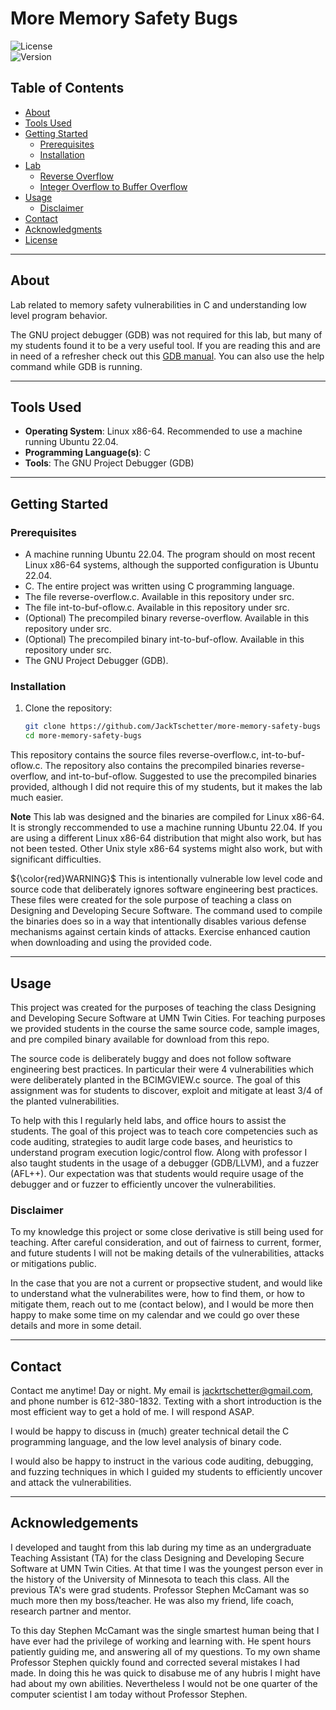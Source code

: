 # More Memory Safety Bugs

![License](https://img.shields.io/badge/license-MIT-blue.svg)  
![Version](https://img.shields.io/badge/version-1.0.0-green.svg)

## Table of Contents

- [About](#about)
- [Tools Used](#tools-used)
- [Getting Started](#getting-started)
  - [Prerequisites](#prerequisites)
  - [Installation](#installation)
- [Lab](#lab)
    - [Reverse Overflow](#reverse-overflow)
    - [Integer Overflow to Buffer Overflow](#integer-overflow-to-buffer-overflow)
- [Usage](#usage)
    - [Disclaimer](#disclaimer)
- [Contact](#contact)
- [Acknowledgments](#acknowledgments)
- [License](#license)

---

## About

Lab related to memory safety vulnerabilities in C and understanding low level program behavior.<br>

The GNU project debugger (GDB) was not required for this lab, but many of my students found it to be a very useful tool. If you are reading this and are in need of a refresher check out this [GDB manual](https://sourceware.org/gdb/current/onlinedocs/gdb.html/index.html). You can also use the help command while GDB is running.

---

## Tools Used

- **Operating System**: Linux x86-64. Recommended to use a machine running Ubuntu 22.04.
- **Programming Language(s)**: C
- **Tools**: The GNU Project Debugger (GDB)

---

## Getting Started

### Prerequisites

- A machine running Ubuntu 22.04. The program should on most recent Linux x86-64 systems, although the supported configuration is Ubuntu 22.04.
- C. The entire project was written using C programming language.
- The file reverse-overflow.c. Available in this repository under src.
- The file int-to-buf-oflow.c. Available in this repository under src.
- (Optional) The precompiled binary reverse-overflow. Available in this repository under src.
- (Optional) The precompiled binary int-to-buf-oflow. Available in this repository under src.
- The GNU Project Debugger (GDB).

### Installation

1. Clone the repository:

   ```bash
   git clone https://github.com/JackTschetter/more-memory-safety-bugs
   cd more-memory-safety-bugs

This repository contains the source files reverse-overflow.c, int-to-buf-oflow.c. The repository also contains the precompiled binaries reverse-overflow, and int-to-buf-oflow. Suggested to use the precompiled binaries provided, although I did not require this of my students, but it makes the lab much easier.<br>

**Note** This lab was designed and the binaries are compiled for Linux x86-64. It is strongly reccommended to use a machine running Ubuntu 22.04. If you are using a different Linux x86-64 distribution that might also work, but has not been tested. Other Unix style x86-64 systems might also work, but with significant difficulties. <br>

${\color{red}WARNING}$ This is intentionally vulnerable low level code and source code that deliberately ignores software engineering best practices. These files were created for the sole purpose of teaching a class on Designing and Developing Secure Software. The command used to compile the binaries does so in a way that intentionally disables various defense mechanisms against certain kinds of attacks. Exercise enhanced caution when downloading and using the provided code.

---

## Usage

This project was created for the purposes of teaching the class Designing and Developing Secure Software at UMN Twin Cities. For teaching purposes we provided students in the course the same source code, sample images, and pre compiled binary available for download from this repo. 

The source code is deliberately buggy and does not follow software engineering best practices. In particular their were 4 vulnerabilities which were deliberately planted in the BCIMGVIEW.c source. The goal of this assignment was for students to discover, exploit and mitigate at least 3/4 of the planted vulnerabilities. 

To help with this I regularly held labs, and office hours to assist the students. The goal of this project was to teach core competencies such as code auditing, strategies to audit large code bases, and heuristics to understand program execution logic/control flow. Along with professor I also taught students in the usage of a debugger (GDB/LLVM), and a fuzzer (AFL++). Our expectation was that students would require usage of the debugger and or fuzzer to efficiently uncover the vulnerabilities.

### Disclaimer

To my knowledge this project or some close derivative is still being used for teaching. After careful consideration, and out of fairness to current, former, and future students I will not be making details of the vulnerabilities, attacks or mitigations public.<br>

In the case that you are not a current or propsective student, and would like to understand what the vulnerabilites were, how to find them, or how to mitigate them, reach out to me (contact below), and I would be more then happy to make some time on my calendar and we could go over these details and more in some detail.

---

## Contact

Contact me anytime! Day or night. My email is jackrtschetter@gmail.com, and phone number is 612-380-1832. Texting with a short introduction is the most efficient way to get a hold of me. I will respond ASAP.<br>

I would be happy to discuss in (much) greater technical detail the C programming language, and the low level analysis of binary code.<br>

I would also be happy to instruct in the various code auditing, debugging, and fuzzing techniques in which I guided my students to efficiently uncover and attack the vulnerabilities.

---

## Acknowledgements

I developed and taught from this lab during my time as an undergraduate Teaching Assistant (TA) for the class Designing and Developing Secure Software at UMN Twin Cities. At that time I was the youngest person ever in the history of the University of Minnesota to teach this class. All the previous TA's were grad students. Professor Stephen McCamant was so much more then my boss/teacher. He was also my friend, life coach, research partner and mentor.<br>

To this day Stephen McCamant was the single smartest human being that I have ever had the privilege of working and learning with. He spent hours patiently guiding me, and answering all of my questions. To my own shame Professor Stephen quickly found and corrected several mistakes I had made. In doing this he was quick to disabuse me of any hubris I might have had about my own abilities. Nevertheless I would not be one quarter of the computer scientist I am today without Professor Stephen.
